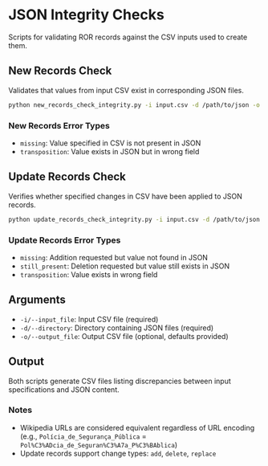 # JSON Integrity Checks

Scripts for validating ROR records against the CSV inputs used to create them.

## New Records Check
Validates that values from input CSV exist in corresponding JSON files.

```bash
python new_records_check_integrity.py -i input.csv -d /path/to/json -o output.csv
```

### New Records Error Types
- `missing`: Value specified in CSV is not present in JSON
- `transposition`: Value exists in JSON but in wrong field

## Update Records Check
Verifies whether specified changes in CSV have been applied to JSON records.

```bash
python update_records_check_integrity.py -i input.csv -d /path/to/json -o output.csv
```

### Update Records Error Types
- `missing`: Addition requested but value not found in JSON
- `still_present`: Deletion requested but value still exists in JSON
- `transposition`: Value exists in wrong field

## Arguments
- `-i/--input_file`: Input CSV file (required)
- `-d/--directory`: Directory containing JSON files (required)
- `-o/--output_file`: Output CSV file (optional, defaults provided)

## Output
Both scripts generate CSV files listing discrepancies between input specifications and JSON content.

### Notes
- Wikipedia URLs are considered equivalent regardless of URL encoding (e.g., `Polícia_de_Segurança_Pública` = `Pol%C3%ADcia_de_Seguran%C3%A7a_P%C3%BAblica`)
- Update records support change types: `add`, `delete`, `replace`